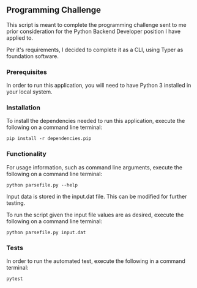 ## Programming Challenge

This script is meant to complete the programming challenge sent to me 
prior consideration for the Python Backend Developer position I have applied to.

Per it's requirements, I decided to complete it as a CLI, using Typer as foundation software.

### Prerequisites

In order to run this application, you will need to have Python 3 installed in your
local system.

### Installation

To install the dependencies needed to run this application, execute the following on a command line terminal:

```
pip install -r dependencies.pip
```

### Functionality

For usage information, such as command line arguments, execute the following on a command line terminal: 
```
python parsefile.py --help
```
Input data is stored in the input.dat file. This can be modified for further testing.

To run the script given the input file values are as desired, execute the following on a command line terminal:

```
python parsefile.py input.dat
```

### Tests

In order to run the automated test, execute the following in a command terminal:

```
pytest 
```







